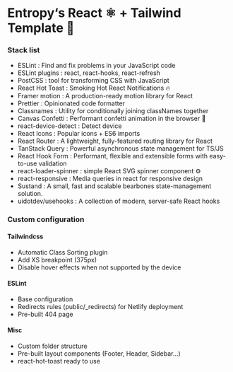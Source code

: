 # Entropy‘s React ⚛️ + Tailwind Template 🚀

### Stack list

- ESLint : Find and fix problems in your JavaScript code
- ESLint plugins : react, react-hooks, react-refresh
- PostCSS : tool for transforming CSS with JavaScript
- React Hot Toast : Smoking Hot React Notifications 🔥
- Framer motion : A production-ready motion library for React
- Prettier : Opinionated code formatter
- Classnames : Utility for conditionally joining classNames together
- Canvas Confetti : Performant confetti animation in the browser 🎉
- react-device-detect : Detect device
- React Icons : Popular icons + ES6 imports
- React Router : A lightweight, fully-featured routing library for React
- TanStack Query : Powerful asynchronous state management for TS/JS
- React Hook Form : Performant, flexible and extensible forms with easy-to-use validation
- react-loader-spinner : simple React SVG spinner component ⚙️
- react-responsive : Media queries in react for responsive design
- Sustand : A small, fast and scalable bearbones state-management solution.
- uidotdev/usehooks : A collection of modern, server-safe React hooks

### Custom configuration

#### Tailwindcss

- Automatic Class Sorting plugin
- Add XS breakpoint (375px)
- Disable hover effects when not supported by the device

#### ESLint

- Base configuration
- Redirects rules (public/\_redirects) for Netlify deployment
- Pre-built 404 page

#### Misc

- Custom folder structure
- Pre-built layout components (Footer, Header, Sidebar...)
- react-hot-toast ready to use

